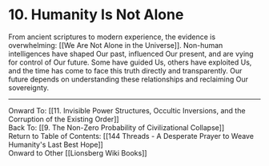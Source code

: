 # 10. Humanity Is Not Alone

From ancient scriptures to modern experience, the evidence is overwhelming: [[We Are Not Alone in the Universe]]. Non-human intelligences have shaped Our past, influenced Our present, and are vying for control of Our future. Some have guided Us, others have exploited Us, and the time has come to face this truth directly and transparently. Our future depends on understanding these relationships and reclaiming Our sovereignty.

____

Onward To: [[11. Invisible Power Structures, Occultic Inversions, and the Corruption of the Existing Order]]  
Back To: [[9. The Non-Zero Probability of Civilizational Collapse]]  
Return to Table of Contents: [[144 Threads - A Desperate Prayer to Weave Humanity's Last Best Hope]]  
Onward to Other [[Lionsberg Wiki Books]]  
